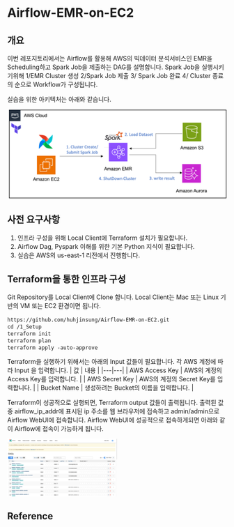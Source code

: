 # Airflow-EMR-on-EC2

## 개요
이번 레포지토리에서는 Airflow를 활용해 AWS의 빅데이터 분석서비스인 EMR을 Scheduling하고 Spark Job을 제출하는 DAG를 설명합니다. Spark Job을 실행시키기위해 1/EMR Cluster 생성 2/Spark Job 제출 3/ Spark Job 완료 4/ Cluster 종료의 순으로 Workflow가 구성됩니다.

실습을 위한 아키텍처는 아래와 같습니다.

![Alt text](/pic/architecture_aws.png)

## 사전 요구사항
1. 인프라 구성을 위해 Local Client에 Terraform 설치가 필요합니다.
2. Airflow Dag, Pyspark 이해를 위한 기본 Python 지식이 필요합니다.
3. 실습은 AWS의 us-east-1 리전에서 진행합니다.

## Terraform을 통한 인프라 구성
Git Repository를 Local Client에 Clone 합니다. Local Client는 Mac 또는 Linux 기반의 VM 또는 EC2 환경이면 됩니다.

<pre><code>https://github.com/huhjinsung/Airflow-EMR-on-EC2.git</code>
<code>cd /1_Setup</code>
<code>terraform init</code>
<code>terraform plan</code>
<code>terraform apply -auto-approve </code></pre>

Terraform을 실행하기 위해서는 아래의 Input 값들이 필요합니다. 각 AWS 계정에 따라 Input 을 입력합니다.
| 값 | 내용 |
|---|---|
| AWS Access Key | AWS의 계정의 Access Key를 입력합니다. |
| AWS Secret Key | AWS의 계정의 Secret Key를 입력합니다. |
| Bucket Name | 생성하려는 Bucket의 이름을 입력합니다. |

Terraform이 성공적으로 실행되면, Terraform output 값들이 출력됩니다. 출력된 값 중 airflow_ip_addr에 표시된 ip 주소를 웹 브라우저에 접속하고 admin/admin으로 Airflow WebUI에 접속합니다. Airflow WebUI에 성공적으로 접속하게되면 아래와 같이 Airflow에 접속이 가능하게 됩니다.

<img src="/pic/airflowUI.png" width="50%" height="50%"></img><br/>
## Reference
